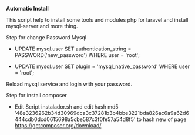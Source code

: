 **Automatic Install**

This script help to install some tools and modules php for laravel and install mysql-server and more thing.

Step for change Password Mysql

* UPDATE mysql.user SET authentication_string = PASSWORD('new_password') WHERE user = 'root';

* UPDATE mysql.user SET plugin = 'mysql_native_password' WHERE user = 'root';

Reload mysql service and login with your password.

Step for install composer

* Edit Script instalador.sh and edit hash md5 '48e3236262b34d30969dca3c37281b3b4bbe3221bda826ac6a9a62d6444cdb0dcd0615698a5cbe587c3f0fe57a54d8f5' to hash new of page https://getcomposer.org/download/
